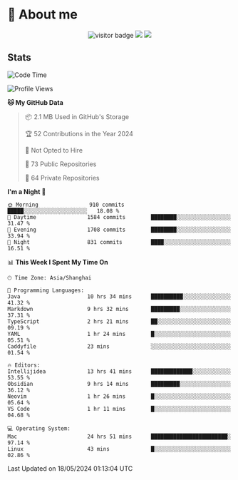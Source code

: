 <!-- ![](https://youpai.roccoshi.top/img/20200804214216.png) -->

# 🧐 About me
 
<p align="center">
<img src="https://visitor-badge.laobi.icu/badge?page_id=Lincest.Lincest&title=hits" alt="visitor badge"/>
<a href="mailto:imroccoshi@gmail.com"><img src="https://img.shields.io/badge/gmail-imroccoshi%40gmail.com-red"></a>
<a href="https://blog.roccoshi.top"><img src="https://img.shields.io/badge/blog-roccoshi-green"></a>
</p>

## Stats

<!--START_SECTION:waka-->
![Code Time](http://img.shields.io/badge/Code%20Time-1%2C167%20hrs%2027%20mins-blue)

![Profile Views](http://img.shields.io/badge/Profile%20Views-1-blue)

**🐱 My GitHub Data** 

> 📦 2.1 MB Used in GitHub's Storage 
 > 
> 🏆 52 Contributions in the Year 2024
 > 
> 🚫 Not Opted to Hire
 > 
> 📜 73 Public Repositories 
 > 
> 🔑 64 Private Repositories 
 > 
**I'm a Night 🦉** 

```text
🌞 Morning                910 commits         █████░░░░░░░░░░░░░░░░░░░░   18.08 % 
🌆 Daytime                1584 commits        ████████░░░░░░░░░░░░░░░░░   31.47 % 
🌃 Evening                1708 commits        ████████░░░░░░░░░░░░░░░░░   33.94 % 
🌙 Night                  831 commits         ████░░░░░░░░░░░░░░░░░░░░░   16.51 % 
```


📊 **This Week I Spent My Time On** 

```text
🕑︎ Time Zone: Asia/Shanghai

💬 Programming Languages: 
Java                     10 hrs 34 mins      ██████████░░░░░░░░░░░░░░░   41.32 % 
Markdown                 9 hrs 32 mins       █████████░░░░░░░░░░░░░░░░   37.31 % 
TypeScript               2 hrs 21 mins       ██░░░░░░░░░░░░░░░░░░░░░░░   09.19 % 
YAML                     1 hr 24 mins        █░░░░░░░░░░░░░░░░░░░░░░░░   05.51 % 
Caddyfile                23 mins             ░░░░░░░░░░░░░░░░░░░░░░░░░   01.54 % 

🔥 Editors: 
Intellijidea             13 hrs 41 mins      █████████████░░░░░░░░░░░░   53.55 % 
Obsidian                 9 hrs 14 mins       █████████░░░░░░░░░░░░░░░░   36.12 % 
Neovim                   1 hr 26 mins        █░░░░░░░░░░░░░░░░░░░░░░░░   05.64 % 
VS Code                  1 hr 11 mins        █░░░░░░░░░░░░░░░░░░░░░░░░   04.68 % 

💻 Operating System: 
Mac                      24 hrs 51 mins      ████████████████████████░   97.14 % 
Linux                    43 mins             █░░░░░░░░░░░░░░░░░░░░░░░░   02.86 % 
```


 Last Updated on 18/05/2024 01:13:04 UTC
<!--END_SECTION:waka-->


